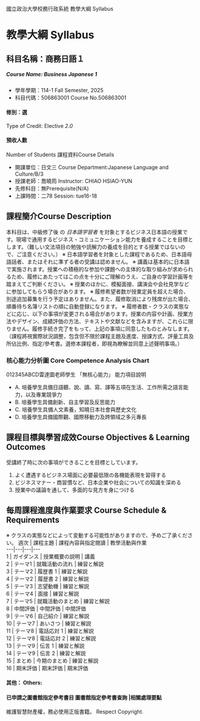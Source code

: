 國立政治大學校務行政系統 教學大綱 Syllabus
# 教學大綱 Syllabus
##  科目名稱：商務日語１
#####  Course Name: Business Japanese 1
  * 學年學期：114-1 Fall Semester, 2025 
  * 科目代碼：506863001 Course No.506863001
#### 修別：選
Type of Credit: Elective 
_2.0_
#### 預收人數
Number of Students
課程資料Course Details
  * 開課單位：日文三 Course Department:Japanese Language and Culture/B/3 
  * 授課老師：喬曉筠 Instructor: CHIAO HSIAO-YUN 
  * 先修科目：無Prerequisite(N/A)
  * 上課時間：二78 Session: tue16-18
##  課程簡介Course Description
本科目は、中級修了後 の _日本語学習者_ を対象とするビジネス日本語の授業です。現場で通用するビジネス・コミュニケーション能力を養成することを目標とします。（難しい文法項目の勉強や読解力の養成を目的とする授業ではないので、ご注意ください。）
※ 日本語学習者を対象とした課程であるため、日本語母語話者、またはそれに準ずる者の受講は認めません。
※ 講義は基本的に日本語で実施されます。授業への積極的な参加や課題への主体的な取り組みが求められるため、履修にあたってはこの点を十分にご理解のうえ、ご自身の学習計画等を踏まえてご判断ください。
※ 授業のほかに、模擬面接、講演会や会社見学などに参加してもらう場合があります。
※ 履修希望者数が授業定員を超えた場合、別途追加募集を行う予定はありません。また、履修取消により残席が出た場合、順番待ち名簿リストの順に自動登録になります。
※ 履修者数・クラスの実態などに応じ、以下の事項が変更される場合があります。授業の内容や計画、授業方法やデザイン、成績評価の方法、テキストや文献などを含みますが、これらに限りません。履修手続き完了をもって、上記の事項に同意したものとみなします。（課程將視實際狀況調整，包含但不限於課程主題及進度、授課方式、評量工具及所佔比例、指定/參考書。選修本課程者，即視為瞭解並同意上述聲明事項。）
###  核心能力分析圖 Core Competence Analysis Chart
012345ABCD雷達圖老師學生
「無核心能力」 
能力項目說明
  * A. 培養學生具備日語聽、說、讀、寫、譯等五項在生活、工作所需之語言能力，以及專業競爭力
  * B. 培養學生具備創新、自主學習及反思能力
  * C. 培養學生具備人文素養，知曉日本社會與歷史文化
  * D. 培養學生具備國際觀、國際移動力及跨領域之多元專長
##  課程目標與學習成效Course Objectives & Learning Outcomes 
受講終了時に次の事項ができることを目標としています。
1. よく遭遇するビジネス場面に必要最低限の各機能表現を習得する  
2. ビジネスマナー・商習慣など、日本企業や社会についての知識を深める  
3. 授業中の議論を通して、多面的な見方を身につける 
##  每周課程進度與作業要求 Course Schedule & Requirements
※ クラスの実態などによって変動する可能性がありますので、予めご了承ください。
週次 |  課程主題 |  課程內容與指定閱讀 |  教學活動與作業  
---|---|---|---  
1 |  ガイダンス |  授業概要の説明 |  講義  
2 |  テーマ1 |  就職活動の流れ |  練習と解説  
3 |  テーマ2 |  履歴書 1 |  練習と解説  
4 |  テーマ2 |  履歴書 2 |  練習と解説  
5 |  テーマ3 |  志望動機 |  練習と解説  
6 |  テーマ4 |  面接  |  練習と解説  
7 |  テーマ5 |  就職活動のまとめ |  練習と解説  
8 |  中間評価 |  中間評価 |  中間評価  
9 |  テーマ6 |  自己紹介 |  練習と解説  
10 |  テーマ7 |  あいさつ |  練習と解説  
11 |  テーマ8 |  電話応対 1 |  練習と解説  
12 |  テーマ8 |  電話応対 2 |  練習と解説  
13 |  テーマ9 |  伝言 1 |  練習と解説  
14 |  テーマ9 |  伝言 2 |  練習と解説  
15 |  まとめ |  今期のまとめ |  練習と解説  
16 |  期末評価 |  期末評価 |  期末評価  
####  其他： Others:
####  已申請之圖書館指定參考書目  圖書館指定參考書查詢 |相關處理要點
維護智慧財產權，務必使用正版書籍。 Respect Copyright.